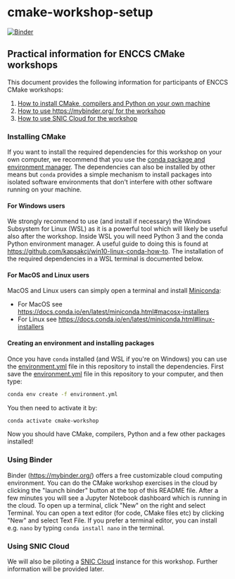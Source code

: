 # cmake-workshop-setup

[![Binder](https://mybinder.org/badge_logo.svg)](https://mybinder.org/v2/gh/ENCCS/cmake-workshop-setup/HEAD)

## Practical information for ENCCS CMake workshops

This document provides the following information for 
participants of ENCCS CMake workshops:

1. [How to install CMake, compilers and Python on your own machine](#Installing-CMake)
2. [How to use https://mybinder.org/ for the workshop](#Using-Binder)
3. [How to use SNIC Cloud for the workshop](#Using-SNIC-Cloud)

### Installing CMake

If you want to install the required dependencies for this workshop on 
your own computer, we recommend that you use the 
[conda package and environment manager](https://docs.conda.io/en/latest/).
The dependencies can also be installed by other means but `conda` provides 
a simple mechanism to install packages into isolated software environments 
that don't interfere with other software running on your machine.

#### For Windows users

We strongly recommend to use (and install if necessary) the Windows Subsystem for Linux (WSL)
as it is a powerful tool which will likely be useful also after the workshop. 
Inside WSL you will need Python 3 and the conda Python environment manager. 
A useful guide to doing this is found at https://github.com/kapsakcj/win10-linux-conda-how-to. 
The installation of the required dependencies in a WSL terminal is documented below.

#### For MacOS and Linux users

MacOS and Linux users can simply open a terminal and install 
[Miniconda](https://docs.conda.io/en/latest/miniconda.html):
- For MacOS see https://docs.conda.io/en/latest/miniconda.html#macosx-installers
- For Linux see https://docs.conda.io/en/latest/miniconda.html#linux-installers

#### Creating an environment and installing packages

Once you have `conda` installed (and WSL if you're on Windows) you can use the 
[environment.yml](environment.yml) file in this repository to install the dependencies.
First save the [environment.yml](environment.yml) file in this repository to your 
computer, and then type:

```bash
conda env create -f environment.yml
```

You then need to activate it by:

```bash
conda activate cmake-workshop
```

Now you should have CMake, compilers, Python and a few other packages installed!


### Using Binder

Binder (https://mybinder.org/) offers a free customizable cloud computing environment. You can do
the CMake workshop exercises in the cloud by clicking the "launch binder" button at the top of this README file. 
After a few minutes you will see a Jupyter Notebook dashboard which is running in the cloud. To open up a terminal, 
click "New" on the right and select Terminal. You can open a text editor (for code, CMake files etc) by clicking "New" 
and select Text File. If you prefer a terminal editor, you can install e.g. `nano` by typing `conda install nano` in the 
terminal.

### Using SNIC Cloud

We will also be piloting a [SNIC Cloud](https://cloud.snic.se/) instance for this workshop. Further 
information will be provided later.
